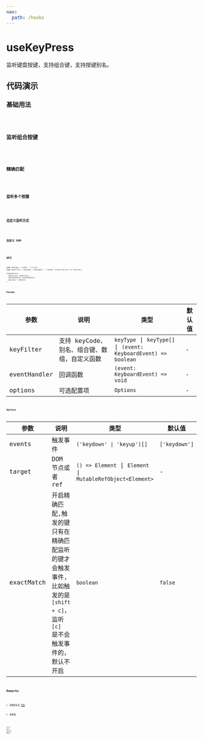 ```yaml
---
nav:
  path: /hooks
---
```


# useKeyPress

监听键盘按键，支持组合键，支持按键别名。

## 代码演示

### 基础用法

<code src="./demo/demo1.tsx" />

### 监听组合按键

<code src="./demo/demo6.tsx" />

### 精确匹配
<code src="./demo/demo7.tsx">

### 监听多个按键

<code src="./demo/demo3.tsx" />

### 自定义监听方式

<code src="./demo/demo4.tsx" />

### 自定义 DOM

<code src="./demo/demo5.tsx" />

## API

```typescript
type keyType = number | string;
type KeyFilter = keyType | keyType[] | ((event: KeyboardEvent) => boolean);

useKeyPress(
  keyFilter: KeyFilter, 
  eventHandler: EventHandler, 
  options?: Options
)
```

### Params

| 参数         | 说明                                         | 类型                                                            | 默认值 |
|--------------|----------------------------------------------|-----------------------------------------------------------------|--------|
| keyFilter    | 支持 keyCode、别名、组合键、数组，自定义函数 | `keyType` \| `keyType[]` \| `(event: KeyboardEvent) => boolean` | -      |
| eventHandler | 回调函数                                     | `(event: KeyboardEvent) => void`                                | -      |
| options      | 可选配置项                                   | `Options`                                                       | -      |

### Options

| 参数   | 说明             | 类型                                                        | 默认值        |
|--------|------------------|-------------------------------------------------------------|---------------|
| events | 触发事件         | `('keydown' \| 'keyup')[]`                                  | `['keydown']` |
| target | DOM 节点或者 ref | `() => Element` \| `Element` \| `MutableRefObject<Element>` | -             |
| exactMatch | 开启精确匹配,触发的键只有在精确匹配监听的键才会触发事件,比如触发的是 `[shift + c]`，监听 `[c]` 是不会触发事件的，默认不开启 | `boolean`  | `false`       |

## Remarks

1. 按键别名见 [代码](TODO)

2. 修饰键

```text
ctrl
alt
shift
meta
```
